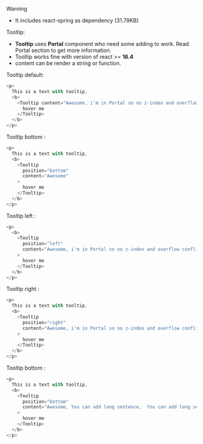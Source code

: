 Warning

- It includes react-spring as dependency (31.79KB)

Tooltip:

- <b>Tooltip</b> uses <b>Portal</b> component who need some adding to work. Read Portal section to get more information.
- Tooltip works fine with version of react >= <b>16.4</b>
- content can be render a string or function.

Tooltip default:

```js
<p>
  This is a text with tooltip,
  <b>
    <Tooltip content="Awesome, i'm in Portal so no z-index and overflow conflict, Awesome, i'm in Portal so no z-index and overflow conflict, Awesome, i'm in Portal so no z-index and overflow conflict, Awesome, i'm in Portal so no z-index and overflow conflict">
      hover me
    </Tooltip>
  </b>
</p>
```

Tooltip bottom :

```js
<p>
  This is a text with tooltip,
  <b>
    <Tooltip
      position="bottom"
      content="Awesome"
    >
      hover me
    </Tooltip>
  </b>
</p>
```

Tooltip left :

```js
<p>
  <b>
    <Tooltip
      position="left"
      content="Awesome, i'm in Portal so no z-index and overflow conflict"
    >
      hover me 
    </Tooltip>
  </b>
</p>
```

Tooltip right :

```js
<p>
  This is a text with tooltip,
  <b>
    <Tooltip
      position="right"
      content="Awesome, i'm in Portal so no z-index and overflow conflict"
    >
      hover me
    </Tooltip>
  </b>
</p>
```

Tooltip bottom :

```js
<p>
  This is a text with tooltip,
  <b>
    <Tooltip
      position="bottom"
      content="Awesome, You can add long sentence,  You can add long sentence,  You can add long sentence,"
    >
      hover me
    </Tooltip>
  </b>
</p>
```
